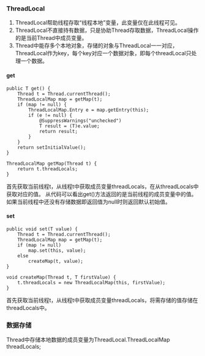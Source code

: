 ### ThreadLocal

1. ThreadLocal帮助线程存取“线程本地”变量，此变量仅在此线程可见。
2. ThreadLocal不直接持有数据，只是协助Thread存取数据，ThreadLocal操作的是当前Thread中成员变量。
3. Thread中能存多个本地对象，存储的对象与ThreadLocal一一对应，ThreadLocal作为key，每个key对应一个数据对象，即每个threadLocal只处理一个数据。

#### get
    public T get() {
        Thread t = Thread.currentThread();
        ThreadLocalMap map = getMap(t);
        if (map != null) {
            ThreadLocalMap.Entry e = map.getEntry(this);
            if (e != null) {
                @SuppressWarnings("unchecked")
                T result = (T)e.value;
                return result;
            }
        }
        return setInitialValue();
    }
    
    ThreadLocalMap getMap(Thread t) {
        return t.threadLocals;
    }


首先获取当前线程t，从线程t中获取成员变量threadLocals，在从threadLocals中获取对应的值。
从代码可以看出get()方法返回的是当前线程的成员变量中的值。如果当前线程中还没有存储数据即返回值为null时则返回默认初始值。

#### set
    public void set(T value) {
        Thread t = Thread.currentThread();
        ThreadLocalMap map = getMap(t);
        if (map != null)
            map.set(this, value);
        else
            createMap(t, value);
    }
    
    void createMap(Thread t, T firstValue) {
        t.threadLocals = new ThreadLocalMap(this, firstValue);
    }


首先获取当前线程t，从线程t中获取成员变量threadLocals，将需存储的值存储在threadLocals中。

### 数据存储
Thread中存储本地数据的成员变量为ThreadLocal.ThreadLocalMap threadLocals;



